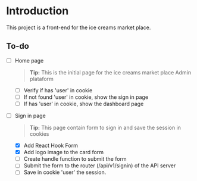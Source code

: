 # Introduction

This project is a front-end for the ice creams market place.

## To-do

- [ ] Home page

  > **Tip:** This is the initial page for the ice creams market place Admin plataform

  - [ ] Verify if has 'user' in cookie
  - [ ] If not found 'user' in cookie, show the sign in page
  - [ ] If has 'user' in cookie, show the dashboard page

- [ ] Sign in page
  > **Tip:** This page contain form to sign in and save the session in cookies
  - [x] Add React Hook Form
  - [x] Add logo image to the card form
  - [ ] Create handle function to submit the form
  - [ ] Submit the form to the router (/api/v1/signin) of the API server
  - [ ] Save in cookie 'user' the session.
